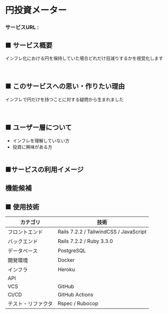 # 円投資メーター
### サービスURL : 

## ■ サービス概要 
インフレ化における円を保持していた場合どれだけ目減りするかを視覚化します<br>
<br>
<br>

## ■ このサービスへの思い・作りたい理由 
インフレで円だけを持つことに対する疑問から生まれました<br>
<br>
<br>

## ■ ユーザー層について 
- インフレを理解していない方
- 投資に興味がある方
  <br>
  <br>

## ■サービスの利用イメージ

## 機能候補

## ■ 使用技術
| カテゴリ | 技術 |
| ---- | ---- |
| フロントエンド | Rails 7.2.2 / TailwindCSS / JavaScript |
| バックエンド | Rails 7.2.2 / Ruby 3.3.0 |
| データベース | PostgreSQL |
| 開発環境 | Docker |
| インフラ | Heroku |
| API | |
| VCS | GitHub |
| CI/CD | GitHub Actions |
| テスト・リファクタ | Rspec / Rubocop |
<br>
<br>
